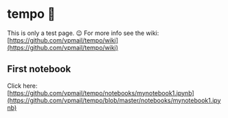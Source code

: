 # tempo :flight_arrival:
This is only a test page. :wink:
For more info see the wiki: [https://github.com/vpmail/tempo/wiki](https://github.com/vpmail/tempo/wiki)

## First notebook
Click here: [https://github.com/vpmail/tempo/notebooks/mynotebook1.ipynb](https://github.com/vpmail/tempo/blob/master/notebooks/mynotebook1.ipynb)
